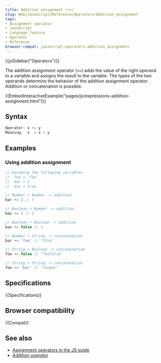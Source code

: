 ```yaml
---
title: Addition assignment (+=)
slug: Web/JavaScript/Reference/Operators/Addition_assignment
tags:
- Assignment operator
- JavaScript
- Language feature
- Operator
- Reference
browser-compat: javascript.operators.addition_assignment
---
```

{{jsSidebar("Operators")}}

The addition assignment operator (`+=`) adds the value of the right operand to a
variable and assigns the result to the variable. The types of the two operands
determine the behavior of the addition assignment operator. Addition or
concatenation is possible.

{{EmbedInteractiveExample("pages/js/expressions-addition-assignment.html")}}

## Syntax

```js
Operator: x += y
Meaning:  x  = x + y
```

## Examples

### Using addition assignment

```js
// Assuming the following variables
//  foo = 'foo'
//  bar = 5
//  baz = true

// Number + Number -> addition
bar += 2 // 7

// Boolean + Number -> addition
baz += 1 // 2

// Boolean + Boolean -> addition
baz += false // 1

// Number + String -> concatenation
bar += 'foo' // "5foo"

// String + Boolean -> concatenation
foo += false // "foofalse"

// String + String -> concatenation
foo += 'bar' // "foobar"
```

## Specifications

{{Specifications}}

## Browser compatibility

{{Compat}}

## See also

*   [Assignment operators in the JS guide](/en-US/docs/Web/JavaScript/Guide/Expressions_and_Operators#Assignment)
*   [Addition operator](/en-US/docs/Web/JavaScript/Reference/Operators/Addition)
